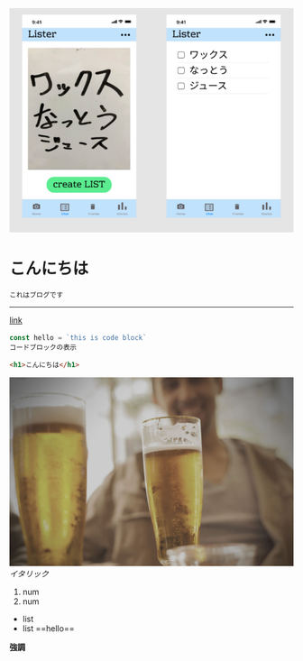 <!-- 2021-07-27 04:58:49 -->
<!-- 雑記 -->
<!-- PC, ゲーム, 仕事, マイクラダンジョンズ -->
![thum](img/title.png)

# こんにちは
`これはブログです`
***
[link](#こんにちは)
```javascript
const hello = `this is code block`
コードブロックの表示
```
```html
<h1>こんにちは</h1>
```
![beer](img/bg.jpg)
*イタリック*

1. num
1. num
- list
- list
==hello==

**強調**